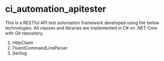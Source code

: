 # ci_automation_apitester

This is a RESTful API test automation framework developed using the below technologies. All classes and libraries are implemented in C# on .NET Core with Git repository.
1. HttpClient
2. FluentCommandLineParser 
3. Serilog
